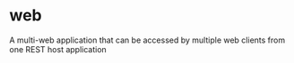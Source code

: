 # web
A multi-web application that can be accessed by multiple web clients from one REST host application
